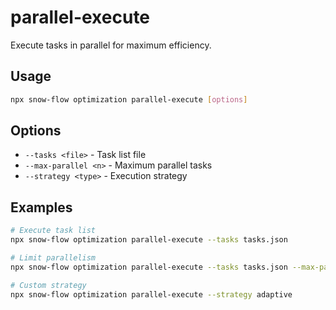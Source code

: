 # parallel-execute

Execute tasks in parallel for maximum efficiency.

## Usage
```bash
npx snow-flow optimization parallel-execute [options]
```

## Options
- `--tasks <file>` - Task list file
- `--max-parallel <n>` - Maximum parallel tasks
- `--strategy <type>` - Execution strategy

## Examples
```bash
# Execute task list
npx snow-flow optimization parallel-execute --tasks tasks.json

# Limit parallelism
npx snow-flow optimization parallel-execute --tasks tasks.json --max-parallel 5

# Custom strategy
npx snow-flow optimization parallel-execute --strategy adaptive
```
